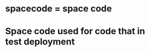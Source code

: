 # spacecode = space code

# Space code used for code that in test deployment 




































































